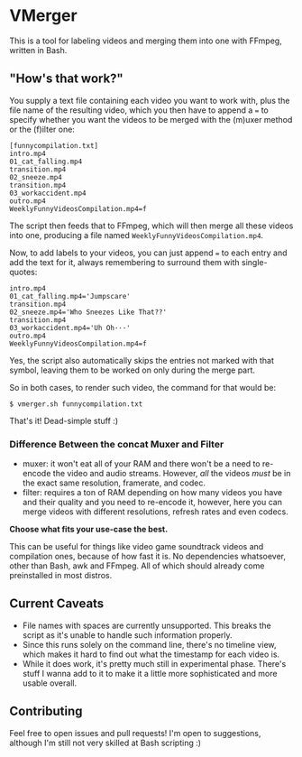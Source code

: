 # VMerger
This is a tool for labeling videos and merging them into one with FFmpeg,
written in Bash.

## "How's that work?"
You supply a text file containing each video you want to work with, plus the
file name of the resulting video, which you then have to append a `=` to
specify whether you want the videos to be merged with the (m)uxer method or
the (f)ilter one:
```
[funnycompilation.txt]
intro.mp4
01_cat_falling.mp4
transition.mp4
02_sneeze.mp4
transition.mp4
03_workaccident.mp4
outro.mp4
WeeklyFunnyVideosCompilation.mp4=f
```
The script then feeds that to FFmpeg, which will then merge all these videos
into one, producing a file named `WeeklyFunnyVideosCompilation.mp4`.

Now, to add labels to your videos, you can just append `=` to each entry and
add the text for it, always remembering to surround them with single-quotes:
```
intro.mp4
01_cat_falling.mp4='Jumpscare'
transition.mp4
02_sneeze.mp4='Who Sneezes Like That??'
transition.mp4
03_workaccident.mp4='Uh Oh···'
outro.mp4
WeeklyFunnyVideosCompilation.mp4=f
```
Yes, the script also automatically skips the entries not marked with that
symbol, leaving them to be worked on only during the merge part.

So in both cases, to render such video, the command for that would be:
```
$ vmerger.sh funnycompilation.txt
```
That's it! Dead-simple stuff :)

### Difference Between the concat Muxer and Filter
- muxer: it won't eat all of your RAM and there won't be a need to re-encode
  the video and audio streams. However, _all_ the videos _must_ be in the
  exact same resolution, framerate, and codec.
- filter: requires a ton of RAM depending on how many videos you have and
  their quality and you need to re-encode it, however, here you can merge
  videos with different resolutions, refresh rates and even codecs.

**Choose what fits your use-case the best.**

This can be useful for things like video game soundtrack videos and compilation
ones, because of how fast it is. No dependencies whatsoever, other than Bash,
awk and FFmpeg. All of which should already come preinstalled in most distros.

## Current Caveats
- File names with spaces are currently unsupported. This breaks the script as
  it's unable to handle such information properly.
- Since this runs solely on the command line, there's no timeline view, which
  makes it hard to find out what the timestamp for each video is.
- While it does work, it's pretty much still in experimental phase. There's
  stuff I wanna add to it to make it a little more sophisticated and more
  usable overall.

## Contributing
Feel free to open issues and pull requests! I'm open to suggestions, although
I'm still not very skilled at Bash scripting :)
